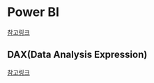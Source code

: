 # Power BI

[참고링크](https://docs.microsoft.com/ko-kr/power-bi/fundamentals/power-bi-overview)





## DAX(Data Analysis Expression)

[참고링크](https://docs.microsoft.com/ko-kr/dax/dax-function-reference)

